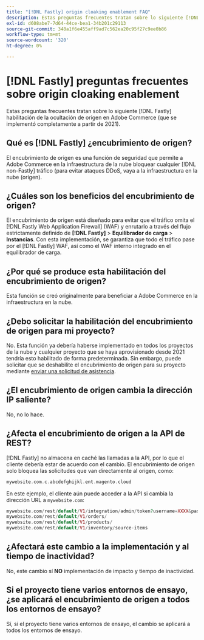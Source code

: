 ```yaml
---
title: "[!DNL Fastly] origin cloaking enablement FAQ"
description: Estas preguntas frecuentes tratan sobre lo siguiente [!DNL Fastly] habilitación de la ocultación de origen en Adobe Commerce (que se implementó completamente a partir de 2021).
exl-id: d608abe7-7d64-44ce-bea1-34b201c29113
source-git-commit: 348a1f6e455aff9ad7c562ea20c95f27c9ee0b86
workflow-type: tm+mt
source-wordcount: '320'
ht-degree: 0%

---
```


# [!DNL Fastly] preguntas frecuentes sobre origin cloaking enablement

Estas preguntas frecuentes tratan sobre lo siguiente [!DNL Fastly] habilitación de la ocultación de origen en Adobe Commerce (que se implementó completamente a partir de 2021).

## Qué es [!DNL Fastly] ¿encubrimiento de origen?

El encubrimiento de origen es una función de seguridad que permite a Adobe Commerce en la infraestructura de la nube bloquear cualquier [!DNL non-Fastly] tráfico (para evitar ataques DDoS, vaya a la infraestructura en la nube (origen).

## ¿Cuáles son los beneficios del encubrimiento de origen?

El encubrimiento de origen está diseñado para evitar que el tráfico omita el [!DNL Fastly Web Application Firewall] (WAF) y enrutarlo a través del flujo estrictamente definido de **[!DNL Fastly]** > **Equilibrador de carga** > **Instancias**. Con esta implementación, se garantiza que todo el tráfico pase por el [!DNL Fastly] WAF, así como el WAF interno integrado en el equilibrador de carga.

## ¿Por qué se produce esta habilitación del encubrimiento de origen?

Esta función se creó originalmente para beneficiar a Adobe Commerce en la infraestructura en la nube.

## ¿Debo solicitar la habilitación del encubrimiento de origen para mi proyecto?

No. Esta función ya debería haberse implementado en todos los proyectos de la nube y cualquier proyecto que se haya aprovisionado desde 2021 tendría esto habilitado de forma predeterminada. Sin embargo, puede solicitar que se deshabilite el encubrimiento de origen para su proyecto mediante [enviar una solicitud de asistencia](https://experienceleague.adobe.com/docs/commerce-knowledge-base/kb/help-center-guide/magento-help-center-user-guide.html#submit-ticket).

## ¿El encubrimiento de origen cambia la dirección IP saliente?

No, no lo hace.

## ¿Afecta el encubrimiento de origen a la API de REST?

[!DNL Fastly] no almacena en caché las llamadas a la API, por lo que el cliente debería estar de acuerdo con el cambio. El encubrimiento de origen solo bloquea las solicitudes que van directamente al origen, como:

```php
mywebsite.com.c.abcdefghijkl.ent.magento.cloud
```

En este ejemplo, el cliente aún puede acceder a la API si cambia la dirección URL a ``mywebsite.com``:

```php
mywebsite.com/rest/default/V1/integration/admin/token?username=XXXX&password=XXXXX;
mywebsite.com/rest/default/V1/orders/
mywebsite.com/rest/default/V1/products/
mywebsite.com/rest/default/V1/inventory/source-items
```

## ¿Afectará este cambio a la implementación y al tiempo de inactividad?

No, este cambio sí **NO** implementación de impacto y tiempo de inactividad.

## Si el proyecto tiene varios entornos de ensayo, ¿se aplicará el encubrimiento de origen a todos los entornos de ensayo?

Sí, si el proyecto tiene varios entornos de ensayo, el cambio se aplicará a todos los entornos de ensayo.
